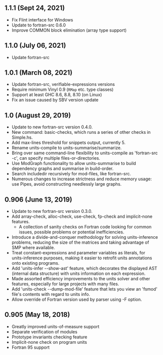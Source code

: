 ## 1.1.1 (Sept 24, 2021)

* Fix Flint interface for Windows
* Update to fortran-src 0.6.0
* Improve COMMON block elimination (array type support)

## 1.1.0 (July 06, 2021)

* Update fortran-src

## 1.0.1 (March 08, 2021)

* Update fortran-src, verifiable-expressions versions
* Require minimum Vinyl 0.9 (`RMap` etc. type classes)
* Support at least GHC 8.6, 8.8, 8.10 (on Linux)
* Fix an issue caused by SBV version update

## 1.0 (August 29, 2019)

* Update to new fortran-src version 0.4.0.
* New command: basic-checks, which runs a series of other checks in Simple.hs.
* Add max-lines threshold for snippets output, currently 5.
* Rename units-compile to units-summarise/summarize.
* Bring over same command-line flexibility to units-compile as 'fortran-src -c', can specify multiple files-or-directories.
* Use ModGraph functionality to allow units-summarise to build dependency graphs and summarise in build-order.
* Search includedir recursively for mod-files, like fortran-src.
* Numerous changes to increase strictness and reduce memory usage: use Pipes, avoid constructing needlessly large graphs.

## 0.906 (June 13, 2019)

* Update to new fortran-src version 0.3.0.
* Add array-check, alloc-check, use-check, fp-check and implicit-none features.
  * A collection of sanity checks on Fortran code looking for common issues, possible problems or potential inefficiencies.
* Introduce a divide-and-conquer methodology for solving units-inference problems, reducing the size of the matrices and taking advantage of SMP where available.
* Treat constant-expressions and parameter variables as literals, for units-inference purposes, making it easier to retrofit units annotations onto existing programs.
* Add 'units-infer --show-ast' feature, which decorates the displayed AST (internal data structure) with units information on each expression.
* Made assorted efficiency improvements to the units solver and other features, especially for large projects with many files.
* Add 'units-check --dump-mod-file' feature that lets you view an 'fsmod' file's contents with regard to units info.
* Allow override of Fortran version used by parser using -F option.

## 0.905 (May 18, 2018)

* Greatly improved units-of-measure support
* Separate verification of modules
* Prototype invariants checking feature
* Implicit-none check on program units
* Fortran 95 support
